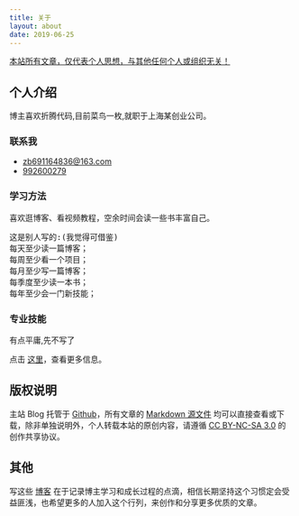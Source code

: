 ```yaml
---
title: 关于
layout: about
date: 2019-06-25
---
```

[本站所有文章，仅代表个人思想，与其他任何个人或组织无关！](#)

## 个人介绍

博主喜欢折腾代码,目前菜鸟一枚,就职于上海某创业公司。

### 联系我

* <i class="fa fa-envelope"></i> [zb691164836@163.com](mailto:zb691164836@163.com)
* <i class="fa fa-qq"></i> [992600279](#)

### 学习方法

喜欢逛博客、看视频教程，空余时间会读一些书丰富自己。

<pre>
这是别人写的:(我觉得可借鉴)
每天至少读一篇博客；
每周至少看一个项目；
每月至少写一篇博客；
每季度至少读一本书；
每年至少会一门新技能；
</pre>

### 专业技能

有点平庸,先不写了

点击 [这里](/project/)，查看更多信息。

## 版权说明

主站 Blog 托管于 [Github](https://github.com/boxsky/blog)，所有文章的 [Markdown 源文件](https://github.com/fan-haobai/blog/tree/master/_posts) 均可以直接查看或下载，除非单独说明外，个人转载本站的原创内容，请遵循 [CC BY-NC-SA 3.0](http://creativecommons.org/licenses/by-nc-sa/3.0/deed.zh) 的创作共享协议。

## 其他

写这些 [博客](http://www.zhaobo.top/archives/) 在于记录博主学习和成长过程的点滴，相信长期坚持这个习惯定会受益匪浅，也希望更多的人加入这个行列，来创作和分享更多优质的文章。
